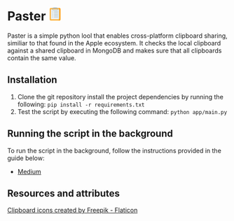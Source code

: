 # Paster <img src="app/clipboard.png" width="30">

Paster is a simple python lool that enables cross-platform clipboard sharing, similiar to that found in the
Apple ecosystem. It checks the local clipboard against a shared clipboard in MongoDB and makes sure that all 
clipboards contain the same value.


## Installation

1. Clone the git repository install the project dependencies by running the following:
```pip install -r requirements.txt```
2. Test the script by executing the following command:
```python app/main.py```

## Running the script in the background

To run the script in the background, follow the instructions provided in the guide below:
* [Medium](https://github.com/mobxjs/mobx)

## Resources and attributes

<a href="https://www.flaticon.com/free-icons/clipboard" title="clipboard icons">Clipboard icons created by Freepik - Flaticon</a>